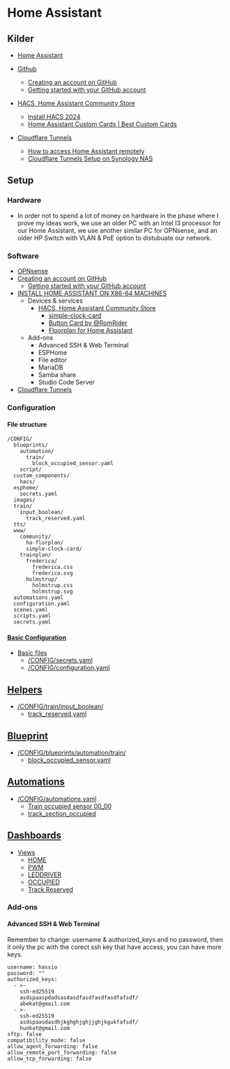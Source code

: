 # Home Assistant

## Kilder

* [Home Assistant](https://www.home-assistant.io/)
* [Github](https://github.com/)
  * [Creating an account on GitHub](https://docs.github.com/en/get-started/start-your-journey/creating-an-account-on-github)
  * [Getting started with your GitHub account](https://docs.github.com/en/get-started/onboarding/getting-started-with-your-github-account)

* [HACS, Home Assistant Community Store](https://github.com/hacs)
  * [Install HACS 2024](https://youtu.be/lhm4y3Gqol4 "Think Smart Home")
  * [Home Assistant Custom Cards | Best Custom Cards](https://youtu.be/96TTQJ7quMY?list=PLoo1sJ3CkxD0wyLcX4nG2_lm5GQNC1HvK "Anas Box")
* [Cloudflare Tunnels](https://www.cloudflare.com/)
  * [How to access Home Assistant remotely](https://youtu.be/DtIGEdwFtAk "Think Smart Home")
  * [Cloudflare Tunnels Setup on Synology NAS](https://youtu.be/QfffjK1e9ps "Think Smart Home")

## Setup

### Hardware

* In order not to spend a lot of money on hardware in the phase where I prove my ideas work, we use an older PC with an Intel I3 processor for our Home Assistant, we use another similar PC for OPNsense, and an older HP Switch with VLAN & PoE option to distubuate our network.

### Software

* [OPNsense](https://opnsense.org/download/)
* [Creating an account on GitHub](https://docs.github.com/en/get-started/start-your-journey/creating-an-account-on-github)
  * [Getting started with your GitHub account](https://docs.github.com/en/get-started/onboarding/getting-started-with-your-github-account)
* [INSTALL HOME ASSISTANT ON X86-64 MACHINES](https://www.home-assistant.io/installation/generic-x86-64)
  * Devices & services
    * [HACS, Home Assistant Community Store](https://github.com/hacs)
      * [simple-clock-card](https://github.com/arjhun/Homeassistant-Lovelace-Cards/tree/master/simple-clock-card)
      * [Button Card by @RomRider](https://github.com/custom-cards/button-card)
      * [Floorplan for Home Assistant](https://experiencelovelace.github.io/ha-floorplan/)
  * Add-ons
    * Advanced SSH & Web Terminal
    * ESPHome
    * File editor
    * MariaDB
    * Samba share
    * Studio Code Server
* [Cloudflare Tunnels](https://www.cloudflare.com/)

### Configuration

#### File structure

```data
/CONFIG/
  blueprints/
    automation/
      train/
        block_occupied_sensor.yaml
    script/
  custom_components/
    hacs/
  esphome/
    secrets.yaml
  images/
  train/
    input_boolean/
      track_reserved.yaml
  tts/
  www/
    community/
      ha-florplan/
      simple-clock-card/
    trainplan/
      frederica/
        frederica.css
        frederica.svg
      holmstrup/
        holmstrup.css
        holmstrup.svg
  automations.yaml
  configuration.yaml
  scenes.yaml
  scripts.yaml
  secrets.yaml
```

#### [Basic Configuration](./BasicConfiguration.md)

* [Basic files](./BasicConfiguration.md)
  * [/CONFIG/secrets.yaml](./BasicConfiguration.md#secretsyaml)
  * [/CONFIG/configuration.yaml](./BasicConfiguration.md#configurationyaml)

## [Helpers](./Helpers.md)

* [/CONFIG/train/input_boolean/](./Helpers.md#configtraininput_boolean)
  * [track_reserved.yaml](./Helpers.md#track_reservedyaml)

## [Blueprint](./BluePrint.md)

* [/CONFIG/blueprints/automation/train/](./BluePrint.md#configblueprintsautomationtrain)
  * [block_occupied_sensor.yaml](./BluePrint.md#block_occupied_sensoryaml)

## [Automations](./Automations.md)

* [/CONFIG/automations.yaml](./Automations.md#automations)
  * [Train occupied sensor 00_00](./Automations.md#train-occupied-sensor-00_00)
  * [track_section_occupied](./Automations.md#track_section_occupied)

## [Dashboards](./Dashboards.md)

* [Views](./Dashboards.md#views)
  * [HOME](./Dashboards.md#home)
  * [PWM](./Dashboards.md#pwm-with-pca9685)
  * [LEDDRIVER](./Dashboards.md#leddriver)
  * [OCCUPIED](./Dashboards.md#occupied)
  * [Track Reserved](./Dashboards.md#track-reserved)

### Add-ons

#### Advanced SSH & Web Terminal

Remember to change: username & authorized_keys and no password, then it only the pc with the corect ssh key that have access, you can have more keys.

```code
username: hassio
password: ""
authorized_keys:
  - >-
    ssh-ed25519
    asdspaaspdadsasdasdfasdfasdfasdfafsdf/
    abekat@gmail.com
  - >-
    ssh-ed25519
    asdspaasdasdhjkghghjghjjghjkgukfafsdf/
    hunkat@gmail.com
sftp: false
compatibility_mode: false
allow_agent_forwarding: false
allow_remote_port_forwarding: false
allow_tcp_forwarding: false
```

